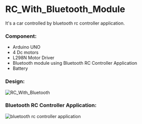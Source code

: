 # RC_With_Bluetooth_Module
It's a car controlled by bluetooth rc controller application.
### Component:
- Arduino UNO
- 4 Dc motors
- L298N Motor Driver 
- Bluetooth module using Bluetooth RC Controller Application
- Battery 
### Design:
![RC_With_Bluetooth](https://user-images.githubusercontent.com/92521186/193157300-421266ba-4402-493c-bc81-0d15c9aa883f.jpg)


### Bluetooth RC Controller Application:
![bluetooth rc controller application ](https://user-images.githubusercontent.com/92521186/193158390-97d58a3b-27ab-49c6-808e-18155599cb63.jpg)
